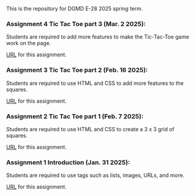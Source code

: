 This is the repository for DGMD E-28 2025 spring term. 

### Assignment 4 Tic Tac Toe part 3 (Mar. 2 2025):
Students are required to add more features to make the Tic-Tac-Toe game work on the page.

[URL](https://johnnybean181.github.io/assignments_dgmd_e28/hw4/ttt5.html) for this assignment.

### Assignment 3 Tic Tac Toe part 2 (Feb. 16 2025):
Students are required to use HTML and CSS to add more features to the squares.

[URL](https://johnnybean181.github.io/assignments_dgmd_e28/hw3/ttt3.html) for this assignment.

### Assignment 2 Tic Tac Toe part 1 (Feb. 7 2025):
Students are required to use HTML and CSS to create a 3 x 3 grid of squares.

[URL](https://johnnybean181.github.io/assignments_dgmd_e28/hw2/ttt1.html) for this assignment.

### Assignment 1 Introduction (Jan. 31 2025):
Students are required to use tags such as lists, images, URLs, and more.

[URL](https://johnnybean181.github.io/assignments_dgmd_e28/) for this assignment.

